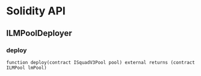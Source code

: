 # Solidity API

## ILMPoolDeployer

### deploy

```solidity
function deploy(contract ISquadV3Pool pool) external returns (contract ILMPool lmPool)
```

